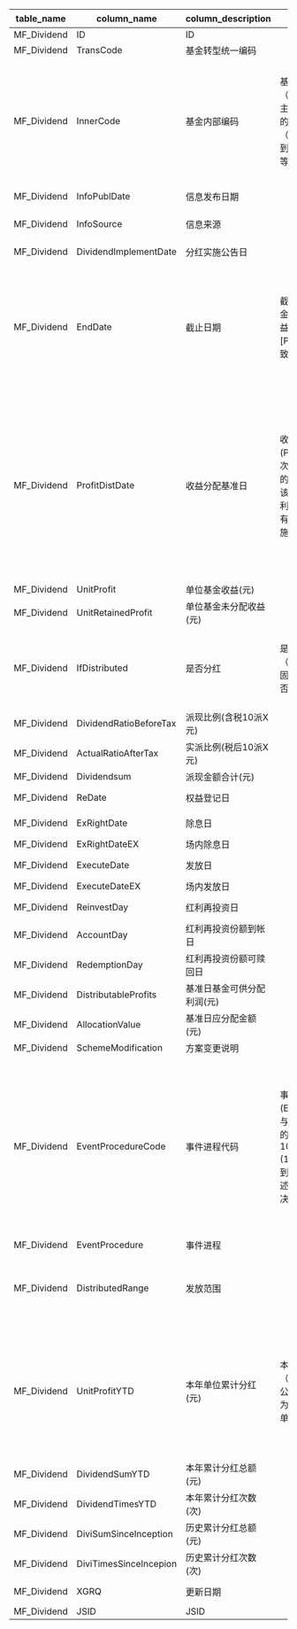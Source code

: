 | table_name | column_name| column_description | 注释| Annotation| 数据示例 |
|---|---|---|---|---|---|
| MF_Dividend| ID | ID | | | 608016310186 |
| MF_Dividend| TransCode| 基金转型统一编码 | | | 218558 |
| MF_Dividend| InnerCode| 基金内部编码 | 基金内部编码（InnerCode）：与“证券主表（SecuMain）”中的“证券内部编码（InnerCode）”关联，得到基金的交易代码、简称等。| Fund internal code (InnerCode): associated with the "security internal code (InnerCode)" in the "security main table (SecuMain)", to obtain the fund's trading code, abbreviation, etc. | 218558 |
| MF_Dividend| InfoPublDate | 信息发布日期 | | | 2019-04-08 12:00:00.000|
| MF_Dividend| InfoSource | 信息来源 | | | 二O一九年第一次收益分配公告|
| MF_Dividend| DividendImplementDate| 分红实施公告日 | | | 2019-04-08 12:00:00.000|
| MF_Dividend| EndDate| 截止日期 | 截止日期（EndDate）：基金收益分配基准日，同收益分配基准日[ProfitDistDate]字段一致。 | Deadline (EndDate): The benchmark date for the distribution of fund returns, which is the same as the field [ProfitDistDate] for the benchmark date of return distribution. | 2019-03-31 12:00:00.000|
| MF_Dividend| ProfitDistDate | 收益分配基准日 | 收益分配基准日(ProfitDistDate)：基金本次分红依据的可分配利润的截止日期。即，以截止该日期的本基金的可分配利润为准，向基金份额持有人按一定的分红比例实施分红。| Income Distribution Benchmark Date (ProfitDistDate): The cut-off date for the distributable profit of the fund's current dividend distribution. That is, based on the distributable profit of the fund up to and including this date, a dividend is distributed to the fund unit holders at a certain distribution ratio. | 2019-03-31 12:00:00.000|
| MF_Dividend| UnitProfit | 单位基金收益(元) | | | null |
| MF_Dividend| UnitRetainedProfit | 单位基金未分配收益(元) | | | null |
| MF_Dividend| IfDistributed| 是否分红 | 是否分红（IfDistributed）：该字段固定以下常量：1-是；0-否。 | Whether to distribute (IfDistributed): This field is fixed with the following constants: 1-yes; 0-no. | 1|
| MF_Dividend| DividendRatioBeforeTax | 派现比例(含税10派X元)| | | 0.18 |
| MF_Dividend| ActualRatioAfterTax| 实派比例(税后10派X元)| | | 0.18 |
| MF_Dividend| Dividendsum| 派现金额合计(元) | | | null |
| MF_Dividend| ReDate | 权益登记日 | | | 2019-04-09 12:00:00.000|
| MF_Dividend| ExRightDate| 除息日 | | | 2019-04-09 12:00:00.000|
| MF_Dividend| ExRightDateEX| 场内除息日 | | | null |
| MF_Dividend| ExecuteDate| 发放日 | | | 2019-04-11 12:00:00.000|
| MF_Dividend| ExecuteDateEX| 场内发放日 | | | null |
| MF_Dividend| ReinvestDay| 红利再投资日 | | | 2019-04-09 12:00:00.000|
| MF_Dividend| AccountDay | 红利再投资份额到帐日 | | | 2019-04-10 12:00:00.000|
| MF_Dividend| RedemptionDay| 红利再投资份额可赎回日 | | | 2019-04-11 12:00:00.000|
| MF_Dividend| DistributableProfits | 基准日基金可供分配利润(元) | | | 1428322.51 |
| MF_Dividend| AllocationValue| 基准日应分配金额(元) | | | 714161.26|
| MF_Dividend| SchemeModification | 方案变更说明 | | | null |
| MF_Dividend| EventProcedureCode | 事件进程代码 | 事件进程代码(EventProcedureCode)：与(CT_SystemConst)表中的DM字段关联，令LB = 1059 AND DM IN (1001,1004,3131)，得到事件进程代码的具体描述：1001-预案，1004-决案，3131-方案实施。 | Event Procedure Code: Associated with the DM field in the (CT_SystemConst) table, let LB = 1059 AND DM IN (1001,1004,3131), to obtain the specific description of the event procedure code: 1001-Plan, 1004-Decision, 3131-Plan Implementation. | 3131 |
| MF_Dividend| EventProcedure | 事件进程 | | | 方案实施 |
| MF_Dividend| DistributedRange | 发放范围 | | | 权益登记日在本基金注册登记机构登记在册的本基金全体基金份额持 |
| MF_Dividend| UnitProfitYTD| 本年单位累计分红(元) | 本年单位累计分红（UnitProfitYTD）：计算公式：∑（Di），其中：Di为年初至今的第i次分红的单位分红金额。 | This year's cumulative dividend (UnitProfitYTD): Calculation formula: ∑(Di), where: Di is the amount of dividend per unit for the i-th dividend from the beginning of the year to date. | 0.018|
| MF_Dividend| DividendSumYTD | 本年累计分红总额(元) | | | null |
| MF_Dividend| DividendTimesYTD | 本年累计分红次数(次) | | | 1|
| MF_Dividend| DiviSumSinceInception| 历史累计分红总额(元) | | | null |
| MF_Dividend| DiviTimesSinceIncepion | 历史累计分红次数(次) | | | 1|
| MF_Dividend| XGRQ | 更新日期 | | | 2022-12-25 12:11:01.023|
| MF_Dividend| JSID | JSID | | | 725458316544 |